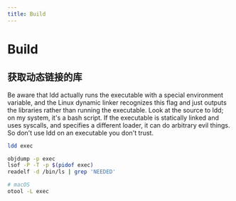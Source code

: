 ```yaml
---
title: Build
---
```


# Build

## 获取动态链接的库

Be aware that ldd actually runs the executable with a special environment variable, and the Linux dynamic linker recognizes this flag and just outputs the libraries rather than running the executable. Look at the source to ldd; on my system, it's a bash script. If the executable is statically linked and uses syscalls, and specifies a different loader, it can do arbitrary evil things. So don't use ldd on an executable you don't trust.

```bash
ldd exec

objdump -p exec
lsof -P -T -p $(pidof exec)
readelf -d /bin/ls | grep 'NEEDED'

# macOS
otool -L exec
```
